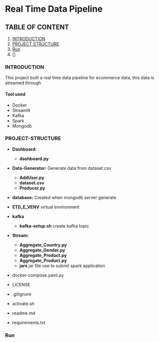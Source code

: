 # Real Time Data Pipeline 

## TABLE OF CONTENT
1. [INTRODUCTION](#1-Introduction)
2. [PROJECT STRUCTURE](#2-PROJECT-STRUCTURE)
3. [Run](#3-Run)
4. []

### INTRODUCTION
This project built a real time data pipeline for ecommerce data, this data is streamed through 

#### Tool used
+ Docker
+ Streamlit
+ Kafka
+ Spark
+ Mongodb

### PROJECT-STRUCTURE

- **Dashboard:** 
  - **dashboard.py**
- **Data-Generator:** Generate data from dataset.csv
  - **AddUser.py**
  - **dataset.csv**
  - **Producer.py**
- **database:** Created when mongodb server generate
- **ETD_E_VENV** virtual environment
- **kafka**
  - **kafka-setup.sh** create kafka topic

- **Stream:** 
    - **Aggregate_Country.py** 
    - **Aggregate_Gender.py** 
    - **Aggregate_Product.py**
    - **Aggregate_Product.py**
    - **jars** jar file use to submit spark application

- docker-compose.yaml.py
- LICENSE
- .gitignore
- activate.sh
- readme.md
- requirements.txt

### Run
